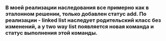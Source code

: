 ### В моей реализации наследования все примерно как в эталонном решении, только добавлен статус add. По реализации - linked list наследует родительский класс без изменений, а у two way list появляется новая команда и статус выполнения этой команды. 
